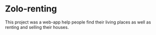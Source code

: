 # Zolo-renting

This project was a web-app help people find their living places as well as renting and selling their houses.

